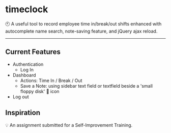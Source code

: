 # timeclock

🕙 A useful tool to record employee time in/break/out shifts enhanced with autocomplete name search, note-saving feature, and jQuery ajax reload.

<hr>

## Current Features
- Authentication
  - Log In
- Dashboard
  - Actions: Time In / Break / Out
  - Save a Note: using sidebar text field or textfield beside a 'small floppy disk' 💾 icon
- Log out

## Inspiration

  💡 An assignment submitted for a Self-Improvement Training.

#
